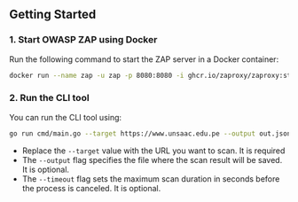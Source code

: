## Getting Started

### 1. Start OWASP ZAP using Docker

Run the following command to start the ZAP server in a Docker container:

```sh
docker run --name zap -u zap -p 8080:8080 -i ghcr.io/zaproxy/zaproxy:stable zap.sh -daemon -host 0.0.0.0 -port 8080 -config api.disablekey=true -config api.addrs.addr.name=.* -config api.addrs.addr.regex=true
```

### 2. Run the CLI tool


You can run the CLI tool using:

```sh
go run cmd/main.go --target https://www.unsaac.edu.pe --output out.json --timeout 10
```

- Replace the `--target` value with the URL you want to scan. It is required
- The `--output` flag specifies the file where the scan result will be saved. It is optional.
- The `--timeout` flag sets the maximum scan duration in seconds before the process is canceled. It is optional.
